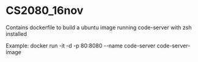 # CS2080_16nov

Contains dockerfile to build a ubuntu image running code-server with zsh installed

Example:
docker run -it -d -p 80:8080 --name code-server code-server-image
